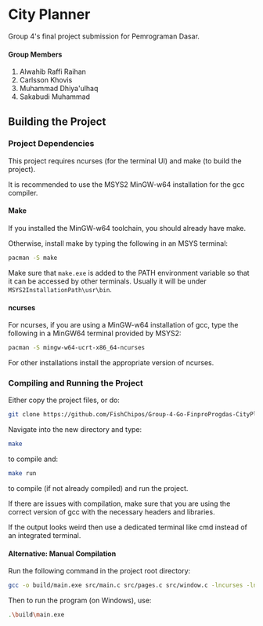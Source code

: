 # City Planner

Group 4's final project submission for Pemrograman Dasar.

#### Group Members

1. Alwahib Raffi Raihan
2. Carlsson Khovis
3. Muhammad Dhiya'ulhaq
4. Sakabudi Muhammad

## Building the Project

### Project Dependencies

This project requires ncurses (for the terminal UI) and make (to build the project).

It is recommended to use the MSYS2 MinGW-w64 installation for the gcc compiler.

#### Make

If you installed the MinGW-w64 toolchain, you should already have make.

Otherwise, install make by typing the following in an MSYS terminal:

```bash
pacman -S make
```

Make sure that `make.exe` is added to the PATH environment variable so that it can be accessed by other terminals. Usually it will be under `MSYS2InstallationPath\usr\bin`.

#### ncurses

For ncurses, if you are using a MinGW-w64 installation of gcc, type the following in a MinGW64 terminal provided by MSYS2:

```bash
pacman -S mingw-w64-ucrt-x86_64-ncurses
```

For other installations install the appropriate version of ncurses.

### Compiling and Running the Project

Either copy the project files, or do:

```bash
git clone https://github.com/FishChipos/Group-4-Go-FinproProgdas-CityPlanner.git
```

Navigate into the new directory and type:

```bash
make
```

to compile and:

```bash
make run
```

to compile (if not already compiled) and run the project.

If there are issues with compilation, make sure that you are using the correct version of gcc with the necessary headers and libraries.

If the output looks weird then use a dedicated terminal like cmd instead of an integrated terminal.

#### Alternative: Manual Compilation

Run the following command in the project root directory:

```bash
gcc -o build/main.exe src/main.c src/pages.c src/window.c -lncurses -lncursesw -DNCURSES_STATIC
```

Then to run the program (on Windows), use:

```bash
.\build\main.exe
```